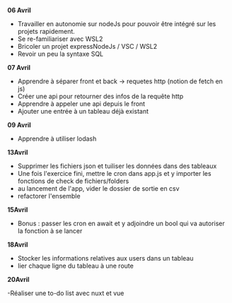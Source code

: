 **06 Avril**

- Travailler en autonomie sur nodeJs pour pouvoir être intégré sur les projets rapidement.
- Se re-familiariser avec WSL2
- Bricoler un projet expressNodeJs / VSC / WSL2
- Revoir un peu la syntaxe SQL

**07 Avril**


- Apprendre à séparer front et back -> requetes http (notion de fetch en js)
- Créer une api pour retourner des infos de la requête http
- Apprendre à appeler une api depuis le front
- Ajouter une entrée à un tableau déjà existant

**09 Avril**

- Apprendre à utiliser lodash

**13Avril**

- Supprimer les fichiers json et tuiliser les données dans des tableaux
- Une fois l'exercice fini, mettre le cron dans app.js et y importer les fonctions de check de fichiers/folders
- au lancement de l'app, vider le dossier de sortie en csv
- refactorer l'ensemble

**15Avril**

- Bonus : passer les cron en await et y adjoindre un bool qui va autoriser la fonction à se lancer

**18Avril**

- Stocker les informations relatives aux users dans un tableau 
- lier chaque ligne du tableau à une route

**20Avril**

-Réaliser une to-do list avec nuxt et vue